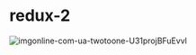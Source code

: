 # redux-2

![imgonline-com-ua-twotoone-U31projBFuEvvl](https://user-images.githubusercontent.com/74527431/102347327-46460300-3fc6-11eb-9818-d383bf158034.jpg)
